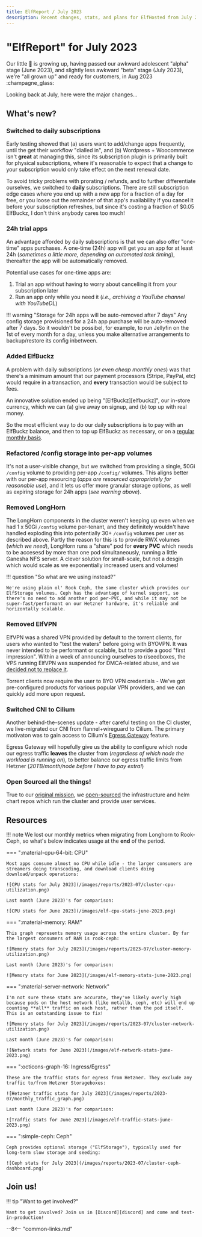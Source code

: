 ```yaml
---
title: ElfReport / July 2023
description: Recent changes, stats, and plans for ElfHosted from July 2023
---
```


# "ElfReport" for July 2023

Our little :baby: is growing up, having passed our awkward adolescent "alpha" stage (June 2023), and slightly less awkward "beta" stage (July 2023), we're "all grown up" and ready for customers, in Aug 2023 :champagne_glass:

Looking back at July, here were the major changes...

<!-- more -->
## What's new?

### Switched to daily subscriptions

Early testing showed that (a) users want to add/change apps frequently, until the get their workflow "dialled in", and (b) Wordpress + Woocommerce isn't **great** at managing this, since its subscription plugin is primarily built for physical subscriptions, where it's reasonable to expect that a change to your subscription would only take effect on the next renewal date.

To avoid tricky problems with prorating / refunds, and to further differentiate ourselves, we switched to **daily** subscriptions. There are still subscription edge cases where you end up with a new app for a fraction of a day for free, or you loose out the remainder of that app's availability if you cancel it before your subscription refreshes, but since it's costing a fraction of $0.05 ElfBuckz, I don't think anybody cares too much!

### 24h trial apps

An advantage afforded by daily subscriptions is that we can also offer "one-time" apps purchases. A one-time (24h) app will get you an app for at least 24h (*sometimes a little more, depending on automated task timing*), thereafter the app will be automatically removed.

Potential use cases for one-time apps are:

1. Trial an app without having to worry about cancelling it from your subscription later
2. Run an app only while you need it (*i.e., archiving a YouTube channel with YouTubeDL*)

!!! warning "Storage for 24h apps will be auto-removed after 7 days"
    Any config storage provisioned for a 24h app purchase will be auto-removed after 7 days. So it wouldn't be possibel, for example, to run Jellyfin on the 1st of every month for a day, unless you make alternative arrangements to backup/restore its config inbetween.

### Added ElfBuckz

A problem with daily subscriptions (*or even cheap monthly ones*) was that there's a minimum amount that our payment processors (Stripe, PayPal, etc) would require in a transaction, and **every** transaction would be subject to fees.

An innovative solution ended up being "[ElfBuckz][elfbuckz]", our in-store currency, which we can (a) give away on signup, and (b) top up with real money.

So the most efficient way to do our daily subscriptions is to pay with an ElfBuckz balance, and then to top up ElfBuckz as necessary, or on a [regular monthly basis](https://store.elfhosted.com/product/elfbuckz-topup/).

### Refactored /config storage into per-app volumes

It's not a user-visible change, but we switched from providing a single, 50Gi `/config` volume to providing per-app `/config/` volumes. This aligns better with our per-app resourcing (*apps are resourced appropriately for reasonable use*), and it lets us offer more granular storage options, as well as expiring storage for 24h apps (*see warning above*).

### Removed LongHorn

The LongHorn components in the cluster weren't keeping up even when we had 1 x 50Gi `/config` volume per-tenant, and they definitely wouldn't have handled exploding this into potentially 30+ `/config` volumes per user as described above. Partly the reason for this is to provide RWX volumes (*which we need*), LongHorn runs a "share" pod for **every PVC** which needs to be accesesd by more than one pod simultaneously, running a little Ganesha NFS server. A clever solution for small-scale, but not a desgin which would scale as we exponentially increased users and volumes!

!!! question "So what are we using instead?"

    We're using plain ol' Rook Ceph, the same cluster which provides our ElfStorage volumes. Ceph has the advantage of kernel support, so there's no need to add another pod per-PVC, and while it may not be super-fast/performant on our Hetzner hardware, it's reliable and horizontally scalable.

### Removed ElfVPN

ElfVPN was a shared VPN provided by default to the torrent clients, for users who wanted to "test the waters" before going with BYOVPN. It was never intended to be performant or scalable, but to provide a good "first impression". Within a week of announcing ourselves to r/seedboxes, the VPS running ElfVPN was suspended for DMCA-related abuse, and we [decided not to replace it](/blog/2023/07/24/byovpn-required/). 

Torrent clients now require the user to BYO VPN credentials - We've got pre-configured products for various popular VPN providers, and we can quickly add more upon request.

### Switched CNI to Cilium

Another behind-the-scenes update - after careful testing on the CI cluster, we live-migrated our CNI from flannel+wireguard to Cilium. The primary motivaton was to gain access to Cilium's [Egress Gateway](https://cilium.io/use-cases/egress-gateway/) feature. 

Egress Gateway will hopefully give us the ability to configure which node our egress traffic **leaves** the cluster from (*regardless of which node the workload is running on*), to better balance our egress traffic limits from Hetzner (*20TB/month/node before I have to pay extra!*)

### Open Sourced all the things!

True to our [original mission](/blog/2023/07/26/everything-is-open/), we [open-sourced](/open/) the infrastructure and helm chart repos which run the cluster and provide user services.
  
## Resources

!!! note 
    We lost our monthly metrics when migrating from Longhorn to Rook-Ceph, so what's below indicates usage at the **end** of the period.

=== ":material-cpu-64-bit: CPU"

    Most apps consume almost no CPU while idle - the larger consumers are streamers doing transcoding, and download clients doing download/unpack operations:

    ![CPU stats for July 2023](/images/reports/2023-07/cluster-cpu-utilization.png)

    Last month (June 2023)'s for comparison:

    ![CPU stats for June 2023](/images/elf-cpu-stats-june-2023.png)

=== ":material-memory: RAM"

    This graph represents memory usage across the entire cluster. By far the largest consumers of RAM is rook-ceph:

    ![Memory stats for July 2023](/images/reports/2023-07/cluster-memory-utilization.png)

    Last month (June 2023)'s for comparison:

    ![Memory stats for June 2023](/images/elf-memory-stats-june-2023.png)

=== ":material-server-network: Network"

    I'm not sure these stats are accurate, they've likely overly high because pods on the host network (like metallb, ceph, etc) will end up counting **all** traffic on each host, rather than the pod itself. This is an outstanding issue to fix!

    ![Memory stats for July 2023](/images/reports/2023-07/cluster-network-utilization.png)

    Last month (June 2023)'s for comparison:

    ![Network stats for June 2023](/images/elf-network-stats-june-2023.png)    

=== ":octicons-graph-16: Ingress/Egress"

    These are the traffic stats for egress from Hetzner. They exclude any traffic to/from Hetzner Storageboxes:

    ![Hetzner traffic stats for July 2023](/images/reports/2023-07/monthly_traffic_graph.png)

    Last month (June 2023)'s for comparison:

    ![Traffic stats for June 2023](/images/elf-traffic-stats-june-2023.png)

=== ":simple-ceph: Ceph"

    Ceph provides optional storage ("ElfStorage"), typically used for long-term slow storage and seeding:

    ![Ceph stats for July 2023](/images/reports/2023-07/cluster-ceph-dashboard.png)

## Join us!

!!! tip "Want to get involved?"

    Want to get involved? Join us in [Discord][discord] and come and test-in-production!

[^1]: Much of this is yearly fees for Wordpress plugins
[^2]: Yes, that's a **lot**! This is the opportunity cost, over a month, of focusing on ElfHosted rather than billable consulting work!
[^3]: Total spend includes yearly payments for Wordpress plugins, etc
[^4]: Low egress is good, because ingress is always free, but Hetzner charges for egress after 20TB!
[^5]: Except Minio, which we're not bringing back!
[^6]: All moneyz are in US dollarz!

--8<-- "common-links.md"